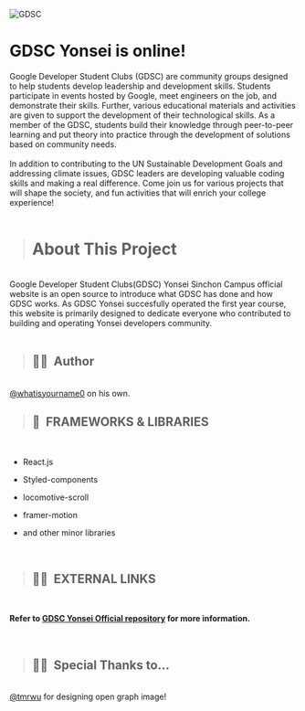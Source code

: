 ![GDSC](https://user-images.githubusercontent.com/66632117/224753013-1d6806f3-50ba-4eca-acb9-5eced4ff3b4b.png)

# GDSC Yonsei is online!

Google Developer Student Clubs (GDSC) are community groups designed to help students develop leadership and development skills. Students participate in events hosted by Google, meet engineers on the job, and demonstrate their skills. Further, various educational materials and activities are given to support the development of their technological skills. As a member of the GDSC, students build their knowledge through peer-to-peer learning and put theory into practice through the development of solutions based on community needs.
<br />
<br />
In addition to contributing to the UN Sustainable Development Goals and addressing climate issues, GDSC leaders are developing valuable coding skills and making a real difference. Come join us for various projects that will shape the society, and fun activities that will enrich your college experience!
<br />
<br />

> # About This Project
<br>
Google Developer Student Clubs(GDSC) Yonsei Sinchon Campus official website is an open source to introduce what GDSC has done and how GDSC works. As GDSC Yonsei succesfully operated the first year course, this website is primarily designed to dedicate everyone who contributed to building and operating Yonsei developers community.

<br>
<br>

> ## 👨‍💻&nbsp; Author
<br>
<a href="https://github.com/whatisyourname0">@whatisyourname0</a> on his own.

<br />

> ## 📂&nbsp; FRAMEWORKS & LIBRARIES

<br />

- React.js
- Styled-components
- locomotive-scroll

- framer-motion
- and other minor libraries

<br />

> ## 👩‍💻&nbsp; EXTERNAL LINKS

<br />

**Refer to <a href="https://github.com/gdsc-ys">GDSC Yonsei Official repository</a> for more information.**

<br />

> ## 💁‍♀️&nbsp; Special Thanks to...

<br />
<a href="https://github.com/tmrwu">@tmrwu</a> for designing open graph image!

<br />
